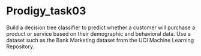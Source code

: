 # Prodigy_task03


Build a decision tree classifier to predict whether a customer will purchase a product or service based on their demographic and behavioral data. Use a dataset such as the Bank Marketing dataset from the UCI Machine Learning Repository.
